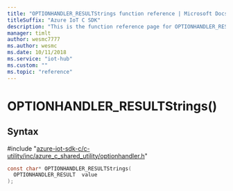 ```yaml
---                             
title: "OPTIONHANDLER_RESULTStrings function reference | Microsoft Docs" 
titleSuffix: "Azure IoT C SDK"            
description: "This is the function reference page for OPTIONHANDLER_RESULTStrings() in the Azure IoT C SDK. This SDK is used with the Azure IoT Hub and Azure IoT Hub Device Provisioning Service"            
manager: timlt                 
author: wesmc7777              
ms.author: wesmc               
ms.date: 10/11/2018                    
ms.service: "iot-hub"             
ms.custom: ""                
ms.topic: "reference"        
---                            
```


# OPTIONHANDLER_RESULTStrings()

## Syntax

\#include "[azure-iot-sdk-c/c-utility/inc/azure_c_shared_utility/optionhandler.h](../optionhandler-h.md)"  
```C
const char* OPTIONHANDLER_RESULTStrings(
  OPTIONHANDLER_RESULT  value
);
```

